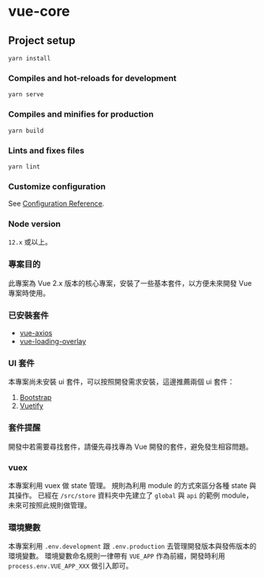 # vue-core
## Project setup
```
yarn install
```

### Compiles and hot-reloads for development
```
yarn serve
```

### Compiles and minifies for production
```
yarn build
```

### Lints and fixes files
```
yarn lint
```

### Customize configuration
See [Configuration Reference](https://cli.vuejs.org/config/).

### Node version
`12.x` 或以上。

### 專案目的
此專案為 Vue 2.x 版本的核心專案，安裝了一些基本套件，以方便未來開發 Vue 專案時使用。

### 已安裝套件
* [vue-axios](https://github.com/imcvampire/vue-axios)
* [vue-loading-overlay](https://github.com/ankurk91/vue-loading-overlay/tree/v3.x)

### UI 套件
本專案尚未安裝 ui 套件，可以按照開發需求安裝，這邊推薦兩個 ui 套件：
1. [Bootstrap](https://bootstrap-vue.org/)
2. [Vuetify](https://vuetifyjs.com/en/)

### 套件提醒
開發中若需要尋找套件，請優先尋找專為 Vue 開發的套件，避免發生相容問題。

### vuex
本專案利用 vuex 做 state 管理。
規則為利用 module 的方式來區分各種 state 與其操作。
已經在 `/src/store` 資料夾中先建立了 `global` 與 `api` 的範例 module，未來可按照此規則做管理。

### 環境變數
本專案利用 `.env.development` 跟 `.env.production` 去管理開發版本與發佈版本的環境變數。
環境變數命名規則一律帶有 `VUE_APP` 作為前綴，開發時利用 `process.env.VUE_APP_XXX` 做引入即可。